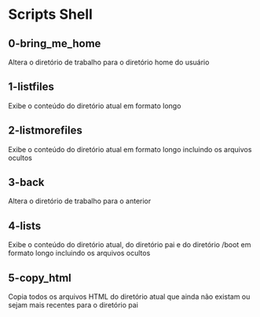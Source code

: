 # Scripts Shell
## 0-bring_me_home
Altera o diretório de trabalho para o diretório home do usuário
## 1-listfiles
Exibe o conteúdo do diretório atual em formato longo
## 2-listmorefiles
Exibe o conteúdo do diretório atual em formato longo incluindo os arquivos ocultos
## 3-back
Altera o diretório de trabalho para o anterior
## 4-lists
Exibe o conteúdo do diretório atual, do diretório pai e do diretório /boot em formato longo incluindo os arquivos ocultos
## 5-copy_html
Copia todos os arquivos HTML do diretório atual que ainda não existam ou sejam mais recentes para o diretório pai
